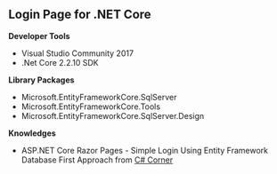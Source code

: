 ## Login Page for .NET Core
**Developer Tools**
- Visual Studio Community 2017
- .Net Core 2.2.10 SDK

**Library Packages**
- Microsoft.EntityFrameworkCore.SqlServer
- Microsoft.EntityFrameworkCore.Tools
- Microsoft.EntityFrameworkCore.SqlServer.Design

**Knowledges**
- ASP.NET Core Razor Pages - Simple Login Using Entity Framework Database First Approach from [C# Corner](https://www.c-sharpcorner.com/article/asp-net-core-razor-pages-simple-login-using-entity-framework-database-first-app/)
